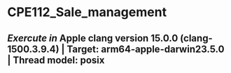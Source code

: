 # CPE112_Sale_management

## ***Exercute in*** Apple clang version 15.0.0 (clang-1500.3.9.4) | Target: arm64-apple-darwin23.5.0 | Thread model: posix
